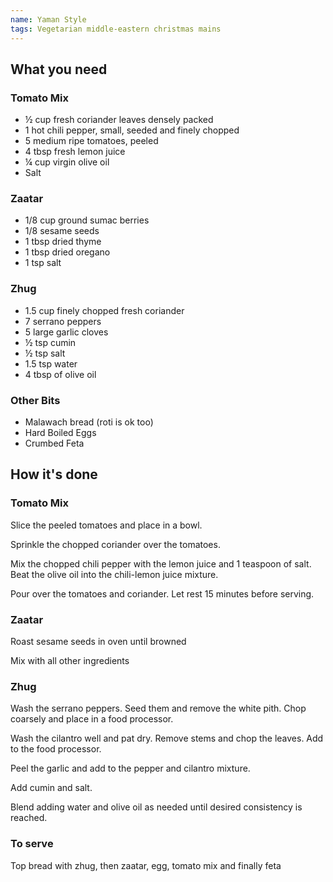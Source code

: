 ```yaml
---
name: Yaman Style
tags: Vegetarian middle-eastern christmas mains
---
```


## What you need

### Tomato Mix

* ½ cup fresh coriander leaves densely packed
* 1 hot chili pepper, small, seeded and finely chopped
* 5 medium ripe tomatoes, peeled
* 4 tbsp fresh lemon juice
* ¼ cup virgin olive oil
* Salt

### Zaatar

* 1/8 cup ground sumac berries
* 1/8 sesame seeds
* 1 tbsp dried thyme
* 1 tbsp dried oregano
* 1 tsp salt

### Zhug

* 1.5 cup finely chopped fresh coriander
* 7 serrano peppers
* 5 large garlic cloves
* ½ tsp cumin
* ½ tsp salt
* 1.5 tsp water
* 4 tbsp of olive oil

### Other Bits

* Malawach bread (roti is ok too)
* Hard Boiled Eggs
* Crumbed Feta

<!-- break -->

## How it's done

### Tomato Mix

Slice the peeled tomatoes and place in a bowl.

Sprinkle the chopped coriander over the tomatoes.

Mix the chopped chili pepper with the lemon juice and 1 teaspoon of salt. Beat the olive oil into the chili-lemon juice mixture.

Pour over the tomatoes and coriander. Let rest 15 minutes before serving.

### Zaatar

Roast sesame seeds in oven until browned

Mix with all other ingredients

### Zhug

Wash the serrano peppers. Seed them and remove the white pith. Chop coarsely and place in a food processor.

Wash the cilantro well and pat dry. Remove stems and chop the leaves. Add to the food processor.

Peel the garlic and add to the pepper and cilantro mixture.

Add cumin and salt.

Blend adding water and olive oil as needed until desired consistency is reached.

### To serve

Top bread with zhug, then zaatar, egg, tomato mix and finally feta
